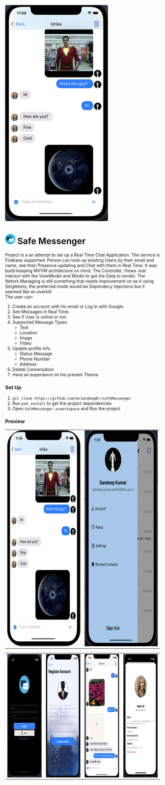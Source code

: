 <style>
 /* You know what a style block looks like.
    Just drop your fancy image styles here and put this right in your Markdown, champ! */
</style>
<img src="ReadMeImages/ChatExp1.png"  width="335" height="700" style="border-radius:5px"/>

#  <img src="/SafeMessenger/Resources/Assets.xcassets/AppIcon.appiconset/100.png" width="33" height="33"/> Safe Messenger

Project is a an attempt to set up a Real Time Chat Application. The service is Firebase supported. 
Person can look-up existing Users by their email and name, see their Presence updating and Chat with them in Real Time.
It was build keeping MVVM architecture on mind. The Controller, Views Just interact with the ViewModel and Model to get the Data to render.
The Netork Managing is still something that needs improvement on as it using Singletons, the preferred mode would be Dependecy Injections but it seemed like an overkill.
<br>
The user can: 
1. Create an account with his email or Log In with Google.
2. See Messages in Real Time.
3. See if User is online or not.
4. Supported Message Types 
    * Text
    * Location
    * Image
    * Video
5. Update profile Info
    * Status Message
    * Phone Number
    * Address
6. Delete Conversation
7. Have an experience on his present Theme
    
### Set Up
1. `git clone https://github.com/mrSandeepKr/safeMessenger`
2. Run `pod install` to get the project dependencies
3. Open `SafeMessenger.xcworkspace` and Run the project

### Preview

<table>
<tr>
  <td><img src="ReadMeImages/ChatExp1.png"  width="335" height="700" style="border-radius:50px!important"/></td>
  <td><img src="ReadMeImages/Hamburger.png"  width="335" height="700" /></td>
</tr>
</table>
<table>
<tr>
  <td><img src="ReadMeImages/Login.png"  width="191" height="400" /></td>
  <td><img src="ReadMeImages/RegisterView.png"  width="191" height="400" /></td>
  <td><img src="ReadMeImages/ChatExp2.png"  width="191" height="400" /></td>
  <td><img src="ReadMeImages/ProfileView.png"  width="191" height="400" /></td>
</tr>
</table>
